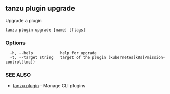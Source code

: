 ## tanzu plugin upgrade

Upgrade a plugin

```
tanzu plugin upgrade [name] [flags]
```

### Options

```
  -h, --help            help for upgrade
  -t, --target string   target of the plugin (kubernetes[k8s]/mission-control[tmc])
```

### SEE ALSO

* [tanzu plugin](tanzu_plugin.md)	 - Manage CLI plugins

